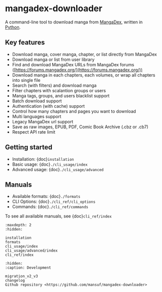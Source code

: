 # mangadex-downloader

A command-line tool to download manga from [MangaDex](https://mangadex.org/), written in [Python](https://www.python.org/).

## Key features

- Download manga, cover manga, chapter, or list directly from MangaDex
- Download manga or list from user library
- Find and download MangaDex URLs from MangaDex forums ([https://forums.mangadex.org/](https://forums.mangadex.org/))
- Download manga in each chapters, each volumes, or wrap all chapters into single file
- Search (with filters) and download manga
- Filter chapters with scalantion groups or users
- Manga tags, groups, and users blacklist support
- Batch download support
- Authentication (with cache) support
- Control how many chapters and pages you want to download
- Multi languages support
- Legacy MangaDex url support
- Save as raw images, EPUB, PDF, Comic Book Archive (.cbz or .cb7)
- Respect API rate limit

## Getting started

- Installation: {doc}`installation`
- Basic usage: {doc}`./cli_usage/index`
- Advanced usage: {doc}`./cli_usage/advanced`

## Manuals

- Available formats: {doc}`./formats`
- CLI Options: {doc}`./cli_ref/cli_options`
- Commands: {doc}`./cli_ref/commands`

To see all available manuals, see {doc}`cli_ref/index`

```{toctree}
:maxdepth: 2
:hidden:

installation
formats
cli_usage/index
cli_usage/advanced/index
cli_ref/index
```

```{toctree}
:hidden:
:caption: Development

migration_v2_v3
changelog
Github repository <https://github.com/mansuf/mangadex-downloader>
```
